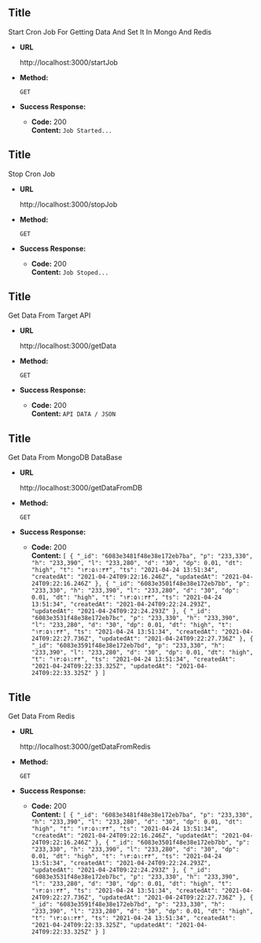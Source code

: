 **Title**
----
  Start Cron Job For Getting Data And Set It In Mongo And Redis

* **URL**

  http://localhost:3000/startJob

* **Method:**

  `GET`
* **Success Response:**
  

  * **Code:** 200 <br />
    **Content:** `Job Started...`
    
    

**Title**
----
  Stop Cron Job 

* **URL**

  http://localhost:3000/stopJob

* **Method:**

  `GET`
* **Success Response:**
  

  * **Code:** 200 <br />
    **Content:** `Job Stoped...`
    
    
    
**Title**
----
  Get Data From Target API

* **URL**

  http://localhost:3000/getData

* **Method:**

  `GET`
* **Success Response:**
  

  * **Code:** 200 <br />
    **Content:** `API DATA / JSON`
    
 
 
 **Title**
----
  Get Data From MongoDB DataBase

* **URL**

  http://localhost:3000/getDataFromDB

* **Method:**

  `GET`
* **Success Response:**
  

  * **Code:** 200 <br />
    **Content:** `[
    {
        "_id": "6083e3481f48e38e172eb7ba",
        "p": "233,330",
        "h": "233,390",
        "l": "233,280",
        "d": "30",
        "dp": 0.01,
        "dt": "high",
        "t": "۱۳:۵۱:۳۴",
        "ts": "2021-04-24 13:51:34",
        "createdAt": "2021-04-24T09:22:16.246Z",
        "updatedAt": "2021-04-24T09:22:16.246Z"
    },
    {
        "_id": "6083e3501f48e38e172eb7bb",
        "p": "233,330",
        "h": "233,390",
        "l": "233,280",
        "d": "30",
        "dp": 0.01,
        "dt": "high",
        "t": "۱۳:۵۱:۳۴",
        "ts": "2021-04-24 13:51:34",
        "createdAt": "2021-04-24T09:22:24.293Z",
        "updatedAt": "2021-04-24T09:22:24.293Z"
    },
    {
        "_id": "6083e3531f48e38e172eb7bc",
        "p": "233,330",
        "h": "233,390",
        "l": "233,280",
        "d": "30",
        "dp": 0.01,
        "dt": "high",
        "t": "۱۳:۵۱:۳۴",
        "ts": "2021-04-24 13:51:34",
        "createdAt": "2021-04-24T09:22:27.736Z",
        "updatedAt": "2021-04-24T09:22:27.736Z"
    },
    {
        "_id": "6083e3591f48e38e172eb7bd",
        "p": "233,330",
        "h": "233,390",
        "l": "233,280",
        "d": "30",
        "dp": 0.01,
        "dt": "high",
        "t": "۱۳:۵۱:۳۴",
        "ts": "2021-04-24 13:51:34",
        "createdAt": "2021-04-24T09:22:33.325Z",
        "updatedAt": "2021-04-24T09:22:33.325Z"
    }
]`




**Title**
----
  Get Data From Redis

* **URL**

  http://localhost:3000/getDataFromRedis

* **Method:**

  `GET`
* **Success Response:**
  

  * **Code:** 200 <br />
        **Content:** `[
    {
        "_id": "6083e3481f48e38e172eb7ba",
        "p": "233,330",
        "h": "233,390",
        "l": "233,280",
        "d": "30",
        "dp": 0.01,
        "dt": "high",
        "t": "۱۳:۵۱:۳۴",
        "ts": "2021-04-24 13:51:34",
        "createdAt": "2021-04-24T09:22:16.246Z",
        "updatedAt": "2021-04-24T09:22:16.246Z"
    },
    {
        "_id": "6083e3501f48e38e172eb7bb",
        "p": "233,330",
        "h": "233,390",
        "l": "233,280",
        "d": "30",
        "dp": 0.01,
        "dt": "high",
        "t": "۱۳:۵۱:۳۴",
        "ts": "2021-04-24 13:51:34",
        "createdAt": "2021-04-24T09:22:24.293Z",
        "updatedAt": "2021-04-24T09:22:24.293Z"
    },
    {
        "_id": "6083e3531f48e38e172eb7bc",
        "p": "233,330",
        "h": "233,390",
        "l": "233,280",
        "d": "30",
        "dp": 0.01,
        "dt": "high",
        "t": "۱۳:۵۱:۳۴",
        "ts": "2021-04-24 13:51:34",
        "createdAt": "2021-04-24T09:22:27.736Z",
        "updatedAt": "2021-04-24T09:22:27.736Z"
    },
    {
        "_id": "6083e3591f48e38e172eb7bd",
        "p": "233,330",
        "h": "233,390",
        "l": "233,280",
        "d": "30",
        "dp": 0.01,
        "dt": "high",
        "t": "۱۳:۵۱:۳۴",
        "ts": "2021-04-24 13:51:34",
        "createdAt": "2021-04-24T09:22:33.325Z",
        "updatedAt": "2021-04-24T09:22:33.325Z"
    }
]`

    

